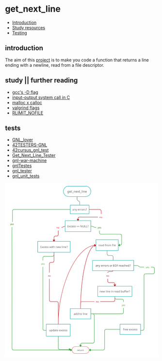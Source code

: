 # get_next_line

* [Introduction](#introduction)
* [Study resources](#study)
* [Testing](#tests) 

## introduction  

The aim of this [project](https://github.com/paulahemsi/get_next_line/blob/main/en.subject.pdf) is to make you code a function that returns a line ending with a newline, read from a file descriptor.

## study || further reading

* [gcc's -D flag](https://www.rapidtables.com/code/linux/gcc/gcc-d.html)
* [input-output system call in C](https://www.geeksforgeeks.org/input-output-system-calls-c-create-open-close-read-write/)
* [malloc x calloc](https://cs-fundamentals.com/tech-interview/c/difference-between-malloc-and-calloc#:~:text=The%20malloc()%20takes%20a,obtain%20blocks%20of%20memory%20dynamically.)
* [valgrind flags](https://www.cprogramming.com/debugging/valgrind.html)
* [RLIMIT_NOFILE](https://www.gnu.org/software/libc/manual/html_node/Limits-on-Resources.html)

## tests
   
* [GNL_lover](https://github.com/charMstr/GNL_lover)
* [42TESTERS-GNL](https://github.com/Mazoise/42TESTERS-GNL)
* [42cursus_gnl_test](https://github.com/mrjvs/42cursus_gnl_tests)
* [Get_Next_Line_Tester](https://github.com/Hellio404/Get_Next_Line_Tester)
* [gnl-war-machine](https://github.com/C4r4c0l3/gnl-war-machine-v2019.git)
* [gnlTestes](https://github.com/Tripouille/gnlTester.git)
* [gnl_tester](https://github.com/lgrellie/gnl_tester)
* [gnl_unit_tests](https://github.com/saarikoski-jules/gnl_unit_tests.git)

![](get_next_line.jpg)
